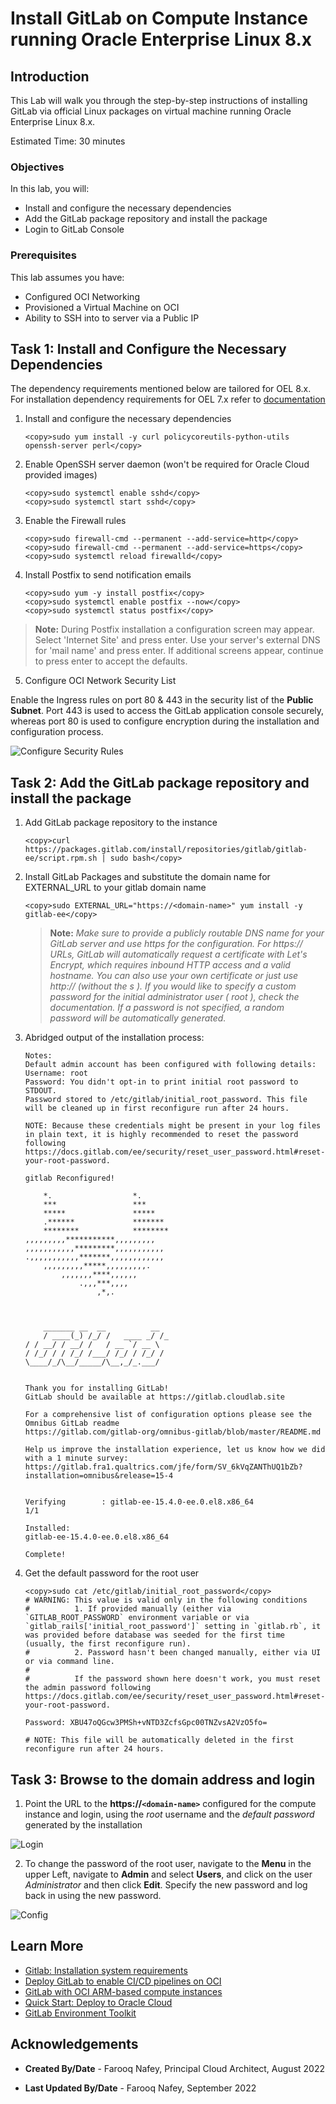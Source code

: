 # Install GitLab on Compute Instance running Oracle Enterprise Linux 8.x

## Introduction

This Lab will walk you through the step-by-step instructions of installing GitLab via official Linux packages on virtual machine running Oracle Enterprise Linux 8.x.

Estimated Time: 30 minutes


### Objectives


In this lab, you will:
* Install and configure the necessary dependencies 
* Add the GitLab package repository and install the package
* Login to GitLab Console

### Prerequisites

This lab assumes you have:
* Configured OCI Networking
* Provisioned a Virtual Machine on OCI
* Ability to SSH into to server via a Public IP




## Task 1: Install and Configure the Necessary Dependencies

The dependency requirements mentioned below are tailored for OEL 8.x. For installation dependency requirements for OEL 7.x refer to [documentation](https://about.gitlab.com/install/#centos-7) 

1. Install and configure the necessary dependencies


    ```
    <copy>sudo yum install -y curl policycoreutils-python-utils openssh-server perl</copy>   
    ```


2.  Enable OpenSSH server daemon (won't be required for Oracle Cloud provided images)

    ```
    <copy>sudo systemctl enable sshd</copy>
    <copy>sudo systemctl start sshd</copy>
    ```


3. Enable the Firewall rules 
    ```
    <copy>sudo firewall-cmd --permanent --add-service=http</copy>
    <copy>sudo firewall-cmd --permanent --add-service=https</copy>
    <copy>sudo systemctl reload firewalld</copy>
    ```

4. Install Postfix to send notification emails
    ```
    <copy>sudo yum -y install postfix</copy>
    <copy>sudo systemctl enable postfix --now</copy>
    <copy>sudo systemctl status postfix</copy>
    ```

> **Note:** During Postfix installation a configuration screen may appear. Select 'Internet Site' and press enter. Use your server's external DNS for 'mail name' and press enter. If additional screens appear, continue to press enter to accept the defaults.


5. Configure OCI Network Security List

Enable the Ingress rules on port 80 & 443 in the security list of the **Public Subnet**.  Port 443 is used to access the GitLab application console securely, whereas port 80 is used to configure encryption during the installation and configuration process.

![Configure Security Rules](images/securityRules.png)

## Task 2: Add the GitLab package repository and install the package

1. Add GitLab package repository to the instance
    ```
    <copy>curl https://packages.gitlab.com/install/repositories/gitlab/gitlab-ee/script.rpm.sh | sudo bash</copy>
    ```



2. Install GitLab Packages and substitute the domain name for EXTERNAL_URL to your gitlab domain name
    ```
    <copy>sudo EXTERNAL_URL="https://<domain-name>" yum install -y gitlab-ee</copy>
    ```
    > **Note:** *Make sure to provide a publicly routable DNS name for your GitLab server and use https for the configuration. For https:// URLs, GitLab will automatically request a certificate with Let's Encrypt, which requires inbound HTTP access and a valid hostname. You can also use your own certificate or just use http:// (without the s ). If you would like to specify a custom password for the initial administrator user ( root ), check the documentation. If a password is not specified, a random password will be automatically generated.*

3. Abridged output of the installation process:
    ```
    Notes:
    Default admin account has been configured with following details:
    Username: root
    Password: You didn't opt-in to print initial root password to STDOUT.
    Password stored to /etc/gitlab/initial_root_password. This file will be cleaned up in first reconfigure run after 24 hours.

    NOTE: Because these credentials might be present in your log files in plain text, it is highly recommended to reset the password following https://docs.gitlab.com/ee/security/reset_user_password.html#reset-your-root-password.

    gitlab Reconfigured!

        *.                  *.
        ***                 ***
        *****               *****
        .******             *******
        ********            ********
    ,,,,,,,,,***********,,,,,,,,,
    ,,,,,,,,,,,*********,,,,,,,,,,,
    .,,,,,,,,,,,*******,,,,,,,,,,,,
        ,,,,,,,,,*****,,,,,,,,,.
            ,,,,,,,****,,,,,,
                .,,,***,,,,
                    ,*,.



        _______ __  __          __
        / ____(_) /_/ /   ____ _/ /_
    / / __/ / __/ /   / __ `/ __ \
    / /_/ / / /_/ /___/ /_/ / /_/ /
    \____/_/\__/_____/\__,_/_.___/


    Thank you for installing GitLab!
    GitLab should be available at https://gitlab.cloudlab.site

    For a comprehensive list of configuration options please see the Omnibus GitLab readme
    https://gitlab.com/gitlab-org/omnibus-gitlab/blob/master/README.md

    Help us improve the installation experience, let us know how we did with a 1 minute survey:
    https://gitlab.fra1.qualtrics.com/jfe/form/SV_6kVqZANThUQ1bZb?installation=omnibus&release=15-4


    Verifying        : gitlab-ee-15.4.0-ee.0.el8.x86_64                                                                                                                                                                                   1/1

    Installed:
    gitlab-ee-15.4.0-ee.0.el8.x86_64

    Complete!
    ```




4. Get the default password for the root user
    ```
    <copy>sudo cat /etc/gitlab/initial_root_password</copy>
    # WARNING: This value is valid only in the following conditions
    #          1. If provided manually (either via `GITLAB_ROOT_PASSWORD` environment variable or via `gitlab_rails['initial_root_password']` setting in `gitlab.rb`, it was provided before database was seeded for the first time (usually, the first reconfigure run).
    #          2. Password hasn't been changed manually, either via UI or via command line.
    #
    #          If the password shown here doesn't work, you must reset the admin password following https://docs.gitlab.com/ee/security/reset_user_password.html#reset-your-root-password.

    Password: XBU47oQGcw3PMSh+vNTD3ZcfsGpc00TNZvsA2VzO5fo=

    # NOTE: This file will be automatically deleted in the first reconfigure run after 24 hours.
    ```

## Task 3: Browse to the domain address and login

1. Point the URL to the **https://``<domain-name>``** configured for the compute instance and login, using the *root* username and the *default password* generated by the installation 

![Login](images/loginScreen.png)

2. To change the password of the root user, navigate to the **Menu** in the upper Left, navigate to **Admin** and select **Users**, and click on the user *Administrator* and then click **Edit**. Specify the new password and log back in using the new password. 

![Config](images/password.png)



## Learn More

* [Gitlab: Installation system requirements](https://docs.gitlab.com/ee/install/requirements.html)
* [Deploy GitLab to enable CI/CD pipelines on OCI](https://docs.oracle.com/en/solutions/deploy-gitlab-ci-cd-oci/index.html)
* [GitLab with OCI ARM-based compute instances](https://about.gitlab.com/blog/2021/05/25/gitlab-oracle-cloud-arm-based/)
* [Quick Start: Deploy to Oracle Cloud](https://github.com/oracle-quickstart/oci-gitlab-ce)
* [GitLab Environment Toolkit](https://gitlab.com/gitlab-org/gitlab-environment-toolkit)

## Acknowledgements
- **Created By/Date** - Farooq Nafey, Principal Cloud Architect, August 2022
* **Last Updated By/Date** - Farooq Nafey, September 2022